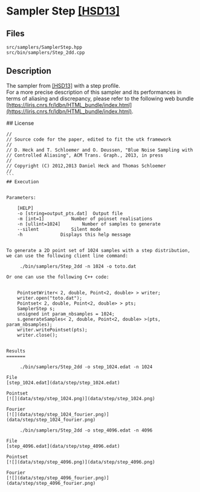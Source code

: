# Sampler Step [[HSD13]](http://kops.uni-konstanz.de/bitstream/handle/123456789/24358/Heck_243584.pdf%3Bjsessionid%3D6A7E6EFBFF35CDC5C5F8EBB5928C44F8?sequence%3D2)


## Files

```
src/samplers/SamplerStep.hpp  
src/bin/samplers/Step_2dd.cpp
```

## Description


The sampler from [[HSD13]](http://kops.uni-konstanz.de/bitstream/handle/123456789/24358/Heck_243584.pdf%3Bjsessionid%3D6A7E6EFBFF35CDC5C5F8EBB5928C44F8?sequence%3D2) with a step profile.  
For a more precise description of this sampler and its performances in terms of aliasing and discrepancy, please refer to the following web bundle [https://liris.cnrs.fr/ldbn/HTML_bundle/index.html](https://liris.cnrs.fr/ldbn/HTML_bundle/index.html).

## License

```
//
// Source code for the paper, edited to fit the utk framework
//
// D. Heck and T. Schloemer and O. Deussen, "Blue Noise Sampling with
// Controlled Aliasing", ACM Trans. Graph., 2013, in press
//
// Copyright (C) 2012,2013 Daniel Heck and Thomas Schloemer
//
``` 
## Execution


Parameters:  

	[HELP]
	-o [string=output_pts.dat]	Output file
	-m [int=1]			Number of poinset realisations
	-n [ullint=1024]		Number of samples to generate
	--silent 			Silent mode
	-h 				Displays this help message


To generate a 2D point set of 1024 samples with a step distribution, we can use the following client line command:

     ./bin/samplers/Step_2dd -n 1024 -o toto.dat

Or one can use the following C++ code:


    PointsetWriter< 2, double, Point<2, double> > writer;
    writer.open("toto.dat");
    Pointset< 2, double, Point<2, double> > pts;
    SamplerStep s;
    unsigned int param_nbsamples = 1024;
    s.generateSamples< 2, double, Point<2, double> >(pts, param_nbsamples);
    writer.writePointset(pts);
    writer.close();


Results
=======

     ./bin/samplers/Step_2dd -o step_1024.edat -n 1024

File  
[step_1024.edat](data/step/step_1024.edat)

Pointset  
[![](data/step/step_1024.png)](data/step/step_1024.png)

Fourier  
[![](data/step/step_1024_fourier.png)](data/step/step_1024_fourier.png)

     ./bin/samplers/Step_2dd -o step_4096.edat -n 4096

File  
[step_4096.edat](data/step/step_4096.edat)

Pointset  
[![](data/step/step_4096.png)](data/step/step_4096.png)

Fourier  
[![](data/step/step_4096_fourier.png)](data/step/step_4096_fourier.png)
